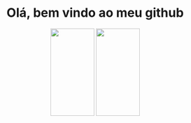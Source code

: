 <div align="center">
	<center><h1>Olá, bem vindo ao meu github</h1></center>
	<img height="200px" width="100px" src="https://github-readme-stats.vercel.app/api/top-langs/?username=MrZkexe&layout=compact&langs_count=7&theme=gotham">
	<img height="200px" width="100px" src="https://github-readme-stats.vercel.app/api?username=MrZkexe&show_icons=true&theme=gotham&include_all_commits=true&count_private=true">
</div>
